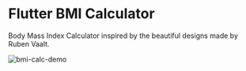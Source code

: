 # Flutter BMI Calculator

Body Mass Index Calculator inspired by the beautiful designs made by Ruben Vaalt.

![bmi-calc-demo](https://user-images.githubusercontent.com/52777962/149926200-c7ea8325-cd5c-4e62-a3f3-6623f31f10bb.gif)

